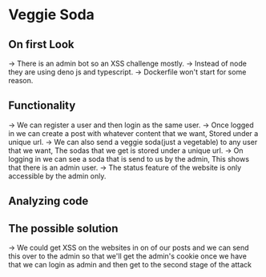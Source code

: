 # Veggie Soda


## On first Look 

-> There is an admin bot so an XSS challenge mostly.
-> Instead of node they are using deno js and typescript.
-> Dockerfile won't start for some reason.


## Functionality

-> We can register a user and then login as the same user.
-> Once logged in we can create a post with whatever content that we want, Stored under a unique url.
-> We can also send a veggie soda(just a vegetable) to any user that we want, The sodas that we get is stored under a unique url.
-> On logging in we can see a  soda that is send to us by the admin, This shows that there is an admin user.
-> The status feature of the website is only accessible by the admin only.


## Analyzing code



## The possible solution

-> We could get XSS on the websites in on of our posts and we can send this over to the admin so that we'll get the admin's cookie once we have that we can login as admin and then get to the second stage of the attack
